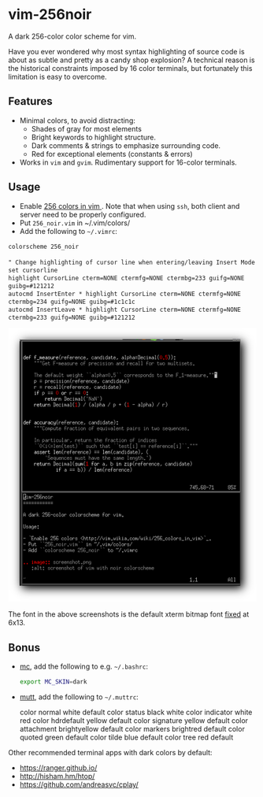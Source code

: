 # vim-256noir

A dark 256-color color scheme for vim.

Have you ever wondered why most syntax highlighting of source code is about as
subtle and pretty as a candy shop explosion? A technical reason is the
historical constraints imposed by 16 color terminals, but fortunately this
limitation is easy to overcome.

## Features

- Minimal colors, to avoid distracting:
	- Shades of gray for most elements
	- Bright keywords to highlight structure.
	- Dark comments & strings to emphasize surrounding code.
	- Red for exceptional elements (constants & errors)
- Works in `vim` and `gvim`. Rudimentary support for 16-color terminals.

## Usage

- Enable [256 colors in vim ](http://vim.wikia.com/wiki/256_colors_in_vim).
	Note that when using `ssh`, both client and server need to be properly configured.
- Put `256_noir.vim` in ~/.vim/colors/
- Add the following to `~/.vimrc`:

```vim
colorscheme 256_noir

" Change highlighting of cursor line when entering/leaving Insert Mode
set cursorline
highlight CursorLine cterm=NONE ctermfg=NONE ctermbg=233 guifg=NONE guibg=#121212
autocmd InsertEnter * highlight CursorLine cterm=NONE ctermfg=NONE ctermbg=234 guifg=NONE guibg=#1c1c1c
autocmd InsertLeave * highlight CursorLine cterm=NONE ctermfg=NONE ctermbg=233 guifg=NONE guibg=#121212
```

![screenshot of vim with noir colorscheme](screenshot.png)

The font in the above screenshots is the default xterm bitmap font
[fixed](https://en.wikipedia.org/wiki/Fixed_(typeface)) at 6x13.

## Bonus

- [mc](https://midnight-commander.org/), add the following to e.g. `~/.bashrc`:

	```sh
	export MC_SKIN=dark
	```

- [mutt](http://www.mutt.org/), add the following to `~/.muttrc`:

	color normal      white default
	color status      black white
	color indicator   white red
	color hdrdefault  yellow default
	color signature   yellow default
	color attachment  brightyellow default
	color markers     brightred default
	color quoted      green default
	color tilde       blue default
	color tree        red default

Other recommended terminal apps with dark colors by default:

- https://ranger.github.io/
- http://hisham.hm/htop/
- https://github.com/andreasvc/cplay/
